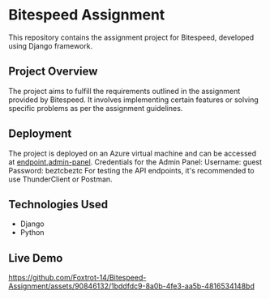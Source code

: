 # Bitespeed Assignment

This repository contains the assignment project for Bitespeed, developed using Django framework.

## Project Overview
The project aims to fulfill the requirements outlined in the assignment provided by Bitespeed. It involves implementing certain features or solving specific problems as per the assignment guidelines.

## Deployment
The project is deployed on an Azure virtual machine and can be accessed at [endpoint](http://20.244.44.28:8080/identify/),[admin-panel](http://20.244.44.28:8080/admin/).
Credentials for the Admin Panel:
Username: guest
Password: beztcbeztc
For testing the API endpoints, it's recommended to use ThunderClient or Postman.
## Technologies Used
- Django
- Python
## Live Demo
https://github.com/Foxtrot-14/Bitespeed-Assignment/assets/90846132/1bddfdc9-8a0b-4fe3-aa5b-4816534148bd

